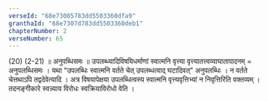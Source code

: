 ```yaml
---
verseId: "68e73085783dd5503360dfa9"
granthaId: "68e7307d783dd5503360deb1"
chapterNumber: 2
verseNumber: 65
---
```


(20) (2-21) ॥ अनुपब्धिसमः ॥ उपलब्ध्यादिविषयिधर्माणां स्वात्मनि वृत्त्या वृत्त्यातत्त्वव्याघातापादनम् = अनुपलब्धिसमः । यथा “उपलब्धिः स्वात्मनि वर्तते चेत् उपलब्धत्वाद् घटादिवत्” अनुपलब्धिः । न वर्तते चेत्तथाऽपि तद्वदेवेत्यादि । अत्र विषयापेक्षया उपलब्धित्वस्य स्वात्मनि वृत्त्यवृत्तिभ्यां न निवृत्तिरिति वक्तव्यम् । तदनङ्गीकारे स्वन्न्याय विरोधः स्वक्रियाविरोधो वेति ।
